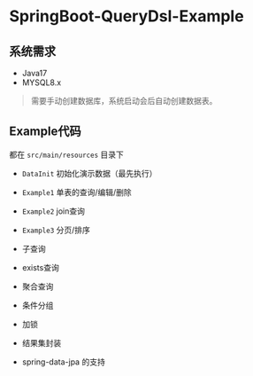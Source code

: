 
# SpringBoot-QueryDsl-Example

## 系统需求

- Java17
- MYSQL8.x

> 需要手动创建数据库，系统启动会后自动创建数据表。

## Example代码

都在 `src/main/resources` 目录下


- `DataInit` 初始化演示数据（最先执行）
- `Example1` 单表的查询/编辑/删除
- `Example2` join查询
- `Example3` 分页/排序

- 子查询
- exists查询
- 聚合查询
- 条件分组
- 加锁
- 结果集封装
- spring-data-jpa 的支持

